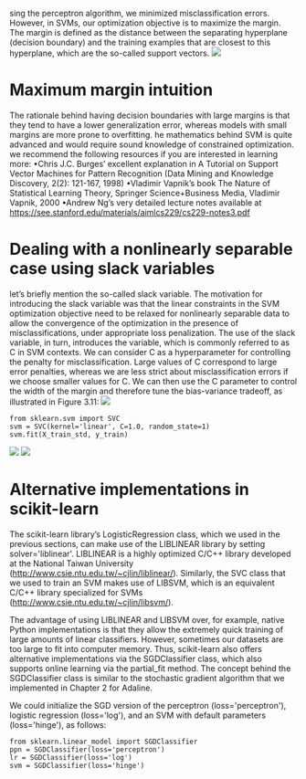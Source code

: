 sing the perceptron algorithm, we minimized misclassification errors. However, in SVMs, our optimization objective is to maximize the margin.
The margin is defined as the distance between the separating hyperplane (decision boundary) and the training examples that are closest to this hyperplane, which are the so-called support vectors.
![](https://i.imgur.com/zOtTM3X.png)
# Maximum margin intuition
The rationale behind having decision boundaries with large margins is that they tend to have a lower generalization error, whereas models with small margins are more prone to overfitting.
he mathematics behind SVM is quite advanced and would require sound knowledge of constrained optimization.
we recommend the following resources if you are interested in learning more:
•Chris J.C. Burges’ excellent explanation in A Tutorial on Support Vector Machines for Pattern Recognition (Data Mining and Knowledge Discovery, 2(2): 121-167, 1998)
•Vladimir Vapnik’s book The Nature of Statistical Learning Theory, Springer Science+Business Media, Vladimir Vapnik, 2000
•Andrew Ng’s very detailed lecture notes available at https://see.stanford.edu/materials/aimlcs229/cs229-notes3.pdf

# Dealing with a nonlinearly separable case using slack variables
let’s briefly mention the so-called slack variable. The motivation
for introducing the slack variable was that the linear constraints in the SVM optimization objective need to be relaxed for nonlinearly separable data to allow the convergence of the optimization in the presence of misclassifications, under appropriate loss penalization.
The use of the slack variable, in turn, introduces the variable, which is commonly referred to as C in SVM contexts. We can consider C as a hyperparameter for controlling the penalty for misclassification.
Large values of C correspond to large error penalties, whereas we are less strict about misclassification errors if we choose smaller values for C. We can then use the C parameter to control the width of the margin and therefore tune the bias-variance tradeoff, as illustrated in Figure 3.11:
![](https://i.imgur.com/SgBqxWF.png)


```
from sklearn.svm import SVC
svm = SVC(kernel='linear', C=1.0, random_state=1)
svm.fit(X_train_std, y_train)
```
![](https://i.imgur.com/um4WPIN.png)
![](https://i.imgur.com/T8IePhi.png)

# Alternative implementations in scikit-learn
The scikit-learn library’s LogisticRegression class, which we used in the previous sections, can make use of the LIBLINEAR library by setting solver='liblinear'. LIBLINEAR is a highly optimized C/C++ library developed at the National Taiwan University (http://www.csie.ntu.edu.tw/~cjlin/liblinear/).
Similarly, the SVC class that we used to train an SVM makes use of LIBSVM, which is an equivalent C/C++ library specialized for SVMs (http://www.csie.ntu.edu.tw/~cjlin/libsvm/).

The advantage of using LIBLINEAR and LIBSVM over, for example, native Python implementations is that they allow the extremely quick training of large amounts of linear classifiers. However, sometimes our datasets are too large to fit into computer memory. Thus, scikit-learn also offers alternative implementations via the SGDClassifier class, which also supports online learning via the partial_fit
method. The concept behind the SGDClassifier class is similar to the stochastic gradient algorithm that we implemented in Chapter 2 for Adaline.

We could initialize the SGD version of the perceptron (loss='perceptron'), logistic regression (loss='log'), and an SVM with default parameters (loss='hinge'), as follows:
```
from sklearn.linear_model import SGDClassifier
ppn = SGDClassifier(loss='perceptron')
lr = SGDClassifier(loss='log')
svm = SGDClassifier(loss='hinge')
```